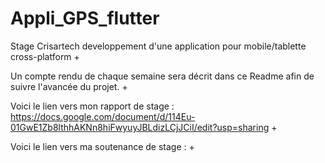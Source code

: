 # Appli_GPS_flutter
Stage Crisartech developpement d'une application pour mobile/tablette cross-platform +

Un compte rendu de chaque semaine sera décrit dans ce Readme afin de suivre l'avancée du projet. +

Voici le lien vers mon rapport de stage : https://docs.google.com/document/d/114Eu-01GwE1Zb8lthhAKNn8hiFwyuyJBLdizLCjJCiI/edit?usp=sharing +

Voici le lien vers ma soutenance de stage : +

